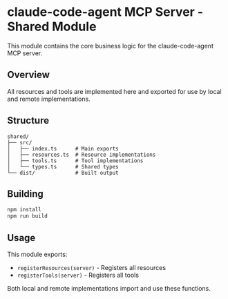 # claude-code-agent MCP Server - Shared Module

This module contains the core business logic for the claude-code-agent MCP server.

## Overview

All resources and tools are implemented here and exported for use by local and remote implementations.

## Structure

```
shared/
├── src/
│   ├── index.ts      # Main exports
│   ├── resources.ts  # Resource implementations
│   ├── tools.ts      # Tool implementations
│   └── types.ts      # Shared types
└── dist/             # Built output
```

## Building

```bash
npm install
npm run build
```

## Usage

This module exports:

- `registerResources(server)` - Registers all resources
- `registerTools(server)` - Registers all tools

Both local and remote implementations import and use these functions.
